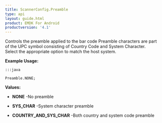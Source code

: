 ```yaml
---
title: ScannerConfig.Preamble
type: api
layout: guide.html
product: EMDK For Android
productversion: '4.1'
---
```



Controls the preamble applied to the bar code Preamble characters are
 part of the UPC symbol consisting of Country Code and System Character.
 Select the appropriate option to match the host system.
 
 

**Example Usage:**
	
	:::java
	
	Preamble.NONE;
	


**Values:**

* **NONE** -No preamble

* **SYS_CHAR** -System character preamble

* **COUNTRY_AND_SYS_CHAR** -Both country and system code preamble












